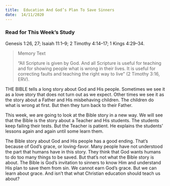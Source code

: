 ```yaml
---
title:  Education And God’s Plan To Save Sinners
date:  14/11/2020
---
```


### Read for This Week’s Study
Genesis 1:26, 27; Isaiah 11:1–9; 2 Timothy 4:14–17; 1 Kings 4:29–34.

> <p>Memory Text</p>
> “All Scripture is given by God. And all Scripture is useful for teaching and for showing people what is wrong in their lives. It is useful for correcting faults and teaching the right way to live” (2 Timothy 3:16, ERV).

THE BIBLE tells a long story about God and His people. Sometimes we see it as a love story that does not turn out as we expect. Other times we see it as the story about a Father and His misbehaving children. The children do what is wrong at first. But then they turn back to their Father.

This week, we are going to look at the Bible story in a new way. We will see that the Bible is the story about a Teacher and His students. The students keep failing their tests. But the Teacher is patient. He explains the students’ lessons again and again until some learn them.

The Bible story about God and His people has a good ending. That’s because of God’s grace, or loving-favor. Many people have not understood the part that humans have in this story. They think that God wants humans to do too many things to be saved. But that’s not what the Bible story is about. The Bible is God’s invitation to sinners to know Him and understand His plan to save them from sin. We cannot earn God’s grace. But we can learn about grace. And isn’t that what Christian education should teach us about?